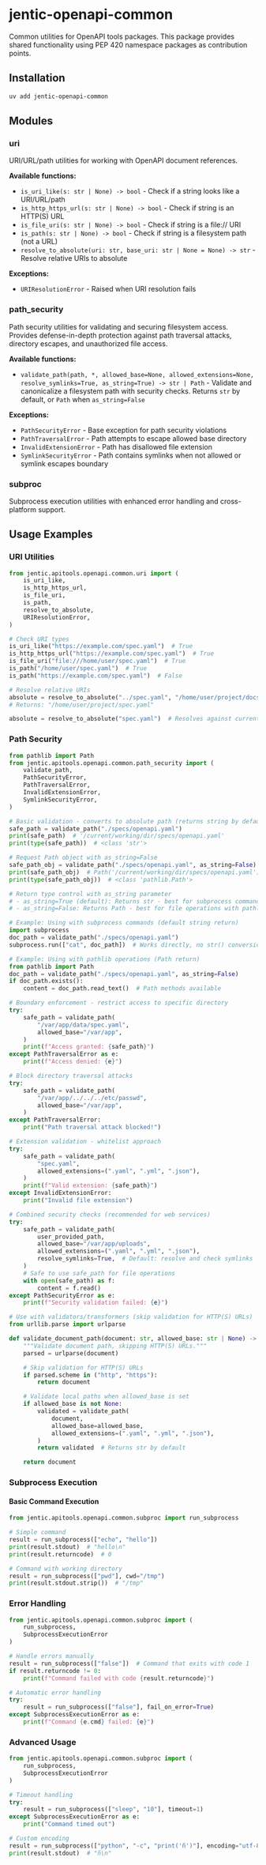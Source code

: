 # jentic-openapi-common

Common utilities for OpenAPI tools packages. This package provides shared functionality using PEP 420 namespace packages as contribution points.

## Installation

```bash
uv add jentic-openapi-common
```

## Modules

### uri

URI/URL/path utilities for working with OpenAPI document references.

**Available functions:**

- `is_uri_like(s: str | None) -> bool` - Check if a string looks like a URI/URL/path
- `is_http_https_url(s: str | None) -> bool` - Check if string is an HTTP(S) URL
- `is_file_uri(s: str | None) -> bool` - Check if string is a file:// URI
- `is_path(s: str | None) -> bool` - Check if string is a filesystem path (not a URL)
- `resolve_to_absolute(uri: str, base_uri: str | None = None) -> str` - Resolve relative URIs to absolute

**Exceptions:**

- `URIResolutionError` - Raised when URI resolution fails

### path_security

Path security utilities for validating and securing filesystem access. Provides defense-in-depth protection against path traversal attacks, directory escapes, and unauthorized file access.

**Available functions:**

- `validate_path(path, *, allowed_base=None, allowed_extensions=None, resolve_symlinks=True, as_string=True) -> str | Path` - Validate and canonicalize a filesystem path with security checks. Returns `str` by default, or `Path` when `as_string=False`

**Exceptions:**

- `PathSecurityError` - Base exception for path security violations
- `PathTraversalError` - Path attempts to escape allowed base directory
- `InvalidExtensionError` - Path has disallowed file extension
- `SymlinkSecurityError` - Path contains symlinks when not allowed or symlink escapes boundary

### subproc

Subprocess execution utilities with enhanced error handling and cross-platform support.

## Usage Examples

### URI Utilities

```python
from jentic.apitools.openapi.common.uri import (
    is_uri_like,
    is_http_https_url,
    is_file_uri,
    is_path,
    resolve_to_absolute,
    URIResolutionError,
)

# Check URI types
is_uri_like("https://example.com/spec.yaml")  # True
is_http_https_url("https://example.com/spec.yaml")  # True
is_file_uri("file:///home/user/spec.yaml")  # True
is_path("/home/user/spec.yaml")  # True
is_path("https://example.com/spec.yaml")  # False

# Resolve relative URIs
absolute = resolve_to_absolute("../spec.yaml", "/home/user/project/docs/")
# Returns: "/home/user/project/spec.yaml"

absolute = resolve_to_absolute("spec.yaml")  # Resolves against current working directory
```

### Path Security

```python
from pathlib import Path
from jentic.apitools.openapi.common.path_security import (
    validate_path,
    PathSecurityError,
    PathTraversalError,
    InvalidExtensionError,
    SymlinkSecurityError,
)

# Basic validation - converts to absolute path (returns string by default)
safe_path = validate_path("./specs/openapi.yaml")
print(safe_path)  # '/current/working/dir/specs/openapi.yaml'
print(type(safe_path))  # <class 'str'>

# Request Path object with as_string=False
safe_path_obj = validate_path("./specs/openapi.yaml", as_string=False)
print(safe_path_obj)  # Path('/current/working/dir/specs/openapi.yaml')
print(type(safe_path_obj))  # <class 'pathlib.Path'>

# Return type control with as_string parameter
# - as_string=True (default): Returns str - best for subprocess commands
# - as_string=False: Returns Path - best for file operations with pathlib

# Example: Using with subprocess commands (default string return)
import subprocess
doc_path = validate_path("./specs/openapi.yaml")
subprocess.run(["cat", doc_path])  # Works directly, no str() conversion needed

# Example: Using with pathlib operations (Path return)
from pathlib import Path
doc_path = validate_path("./specs/openapi.yaml", as_string=False)
if doc_path.exists():
    content = doc_path.read_text()  # Path methods available

# Boundary enforcement - restrict access to specific directory
try:
    safe_path = validate_path(
        "/var/app/data/spec.yaml",
        allowed_base="/var/app",
    )
    print(f"Access granted: {safe_path}")
except PathTraversalError as e:
    print(f"Access denied: {e}")

# Block directory traversal attacks
try:
    safe_path = validate_path(
        "/var/app/../../../etc/passwd",
        allowed_base="/var/app",
    )
except PathTraversalError:
    print("Path traversal attack blocked!")

# Extension validation - whitelist approach
try:
    safe_path = validate_path(
        "spec.yaml",
        allowed_extensions=(".yaml", ".yml", ".json"),
    )
    print(f"Valid extension: {safe_path}")
except InvalidExtensionError:
    print("Invalid file extension")

# Combined security checks (recommended for web services)
try:
    safe_path = validate_path(
        user_provided_path,
        allowed_base="/var/app/uploads",
        allowed_extensions=(".yaml", ".yml", ".json"),
        resolve_symlinks=True,  # Default: resolve and check symlinks
    )
    # Safe to use safe_path for file operations
    with open(safe_path) as f:
        content = f.read()
except PathSecurityError as e:
    print(f"Security validation failed: {e}")

# Use with validators/transformers (skip validation for HTTP(S) URLs)
from urllib.parse import urlparse

def validate_document_path(document: str, allowed_base: str | None) -> str:
    """Validate document path, skipping HTTP(S) URLs."""
    parsed = urlparse(document)

    # Skip validation for HTTP(S) URLs
    if parsed.scheme in ("http", "https"):
        return document

    # Validate local paths when allowed_base is set
    if allowed_base is not None:
        validated = validate_path(
            document,
            allowed_base=allowed_base,
            allowed_extensions=(".yaml", ".yml", ".json"),
        )
        return validated  # Returns str by default

    return document
```

### Subprocess Execution

#### Basic Command Execution

```python
from jentic.apitools.openapi.common.subproc import run_subprocess

# Simple command
result = run_subprocess(["echo", "hello"])
print(result.stdout)  # "hello\n"
print(result.returncode)  # 0

# Command with working directory
result = run_subprocess(["pwd"], cwd="/tmp")
print(result.stdout.strip())  # "/tmp"
```

### Error Handling

```python
from jentic.apitools.openapi.common.subproc import (
    run_subprocess,
    SubprocessExecutionError
)

# Handle errors manually
result = run_subprocess(["false"])  # Command that exits with code 1
if result.returncode != 0:
    print(f"Command failed with code {result.returncode}")

# Automatic error handling
try:
    result = run_subprocess(["false"], fail_on_error=True)
except SubprocessExecutionError as e:
    print(f"Command {e.cmd} failed: {e}")
```

### Advanced Usage

```python
from jentic.apitools.openapi.common.subproc import (
    run_subprocess,
    SubprocessExecutionError
)

# Timeout handling
try:
    result = run_subprocess(["sleep", "10"], timeout=1)
except SubprocessExecutionError as e:
    print("Command timed out")

# Custom encoding
result = run_subprocess(["python", "-c", "print('ñ')"], encoding="utf-8")
print(result.stdout)  # "ñ\n"
```